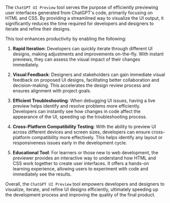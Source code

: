 The `ChatGPT UI Preview` tool serves the purpose of efficiently previewing user interfaces generated from ChatGPT's code, primarily focusing on HTML and CSS. By providing a streamlined way to visualize the UI output, it significantly reduces the time required for developers and designers to iterate and refine their designs.

This tool enhances productivity by enabling the following:

1. **Rapid Iteration**: Developers can quickly iterate through different UI designs, making adjustments and improvements on-the-fly. With instant previews, they can assess the visual impact of their changes immediately.

2. **Visual Feedback**: Designers and stakeholders can gain immediate visual feedback on proposed UI designs, facilitating better collaboration and decision-making. This accelerates the design review process and ensures alignment with project goals.

3. **Efficient Troubleshooting**: When debugging UI issues, having a live preview helps identify and resolve problems more efficiently. Developers can instantly see how changes in code affect the appearance of the UI, speeding up the troubleshooting process.

4. **Cross-Platform Compatibility Testing**: With the ability to preview UI across different devices and screen sizes, developers can ensure cross-platform compatibility more effectively. This helps identify any layout or responsiveness issues early in the development cycle.

5. **Educational Tool**: For learners or those new to web development, the previewer provides an interactive way to understand how HTML and CSS work together to create user interfaces. It offers a hands-on learning experience, allowing users to experiment with code and immediately see the results.

Overall, the `ChatGPT UI Preview` tool empowers developers and designers to visualize, iterate, and refine UI designs efficiently, ultimately speeding up the development process and improving the quality of the final product.